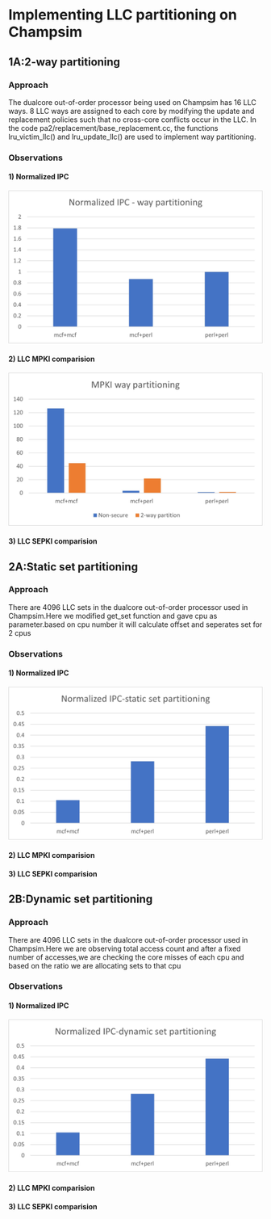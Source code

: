 # **Implementing LLC partitioning on Champsim**
## **1A:2-way partitioning**
### **Approach**
The dualcore out-of-order processor being used on Champsim has 16 LLC ways.
8 LLC ways are assigned to each core by modifying the update and replacement policies such that no cross-core conflicts occur in the LLC.
In the code pa2/replacement/base_replacement.cc,
the functions lru_victim_llc() and lru_update_llc() are used to implement way partitioning.
### **Observations**
#### **1) Normalized IPC**
![](https://github.com/AdvaithKiran-3103/CS773pa2/blob/main/IPC%20way%20partitioning.jpg?raw=true)
#### **2) LLC MPKI comparision**
![](https://github.com/AdvaithKiran-3103/CS773pa2/blob/main/MPKI%20way%20partition.jpg?raw=true)
#### **3) LLC SEPKI comparision**

## **2A:Static set partitioning**
### **Approach**
There are 4096 LLC sets in the dualcore out-of-order processor used in Champsim.Here we modified get_set function and gave cpu as parameter.based on cpu number it will calculate offset and seperates set for 2 cpus

### **Observations**
#### **1) Normalized IPC**
![](https://github.com/AdvaithKiran-3103/CS773pa2/blob/main/IPC%20static%20set%20partitioning.jpg?raw=true)
#### **2) LLC MPKI comparision**
#### **3) LLC SEPKI comparision**

## **2B:Dynamic set partitioning**
### **Approach**
There are 4096 LLC sets in the dualcore out-of-order processor used in Champsim.Here we are observing total access count and after a fixed number of accesses,we are checking the core misses of each cpu and based on the ratio we are allocating sets to that cpu
### **Observations**
#### **1) Normalized IPC**
![](https://github.com/AdvaithKiran-3103/CS773pa2/blob/main/IPC%20dynamic%20set%20partitioning.jpg?raw=true)
#### **2) LLC MPKI comparision**
#### **3) LLC SEPKI comparision**
